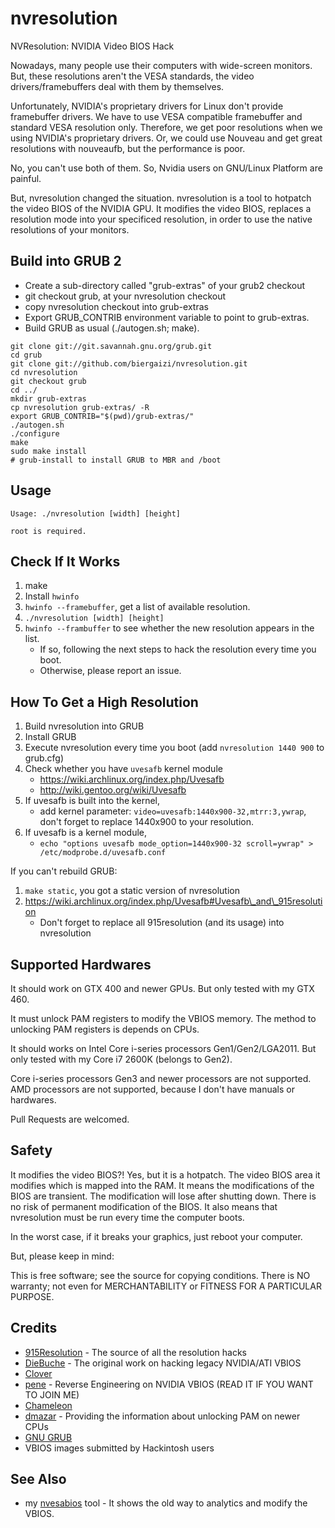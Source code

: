 nvresolution
=========

NVResolution: NVIDIA Video BIOS Hack

Nowadays, many people use their computers with wide-screen monitors.
But, these resolutions aren't the VESA standards, the video drivers/framebuffers deal with them by themselves.

Unfortunately, NVIDIA's proprietary drivers for Linux don't provide framebuffer drivers. We have to use VESA compatible framebuffer and standard VESA resolution only. Therefore, we get poor resolutions when we using NVIDIA's proprietary drivers. Or, we could use Nouveau and get great resolutions with nouveaufb, but the performance is poor.

No, you can't use both of them. So, Nvidia users on GNU/Linux Platform are painful.

But, nvresolution changed the situation. nvresolution is a tool to hotpatch the video BIOS of the NVIDIA GPU.
It modifies the video BIOS, replaces a resolution mode into your specificed resolution, in order to use the native resolutions of your monitors.

Build into GRUB 2
-------------------

* Create a sub-directory called "grub-extras" of your grub2 checkout
* git checkout grub, at your nvresolution checkout
* copy nvresolution checkout into grub-extras
* Export GRUB\_CONTRIB environment variable to point to grub-extras.
* Build GRUB as usual (./autogen.sh; make).

```
git clone git://git.savannah.gnu.org/grub.git
cd grub
git clone git://github.com/biergaizi/nvresolution.git
cd nvresolution
git checkout grub
cd ../
mkdir grub-extras
cp nvresolution grub-extras/ -R
export GRUB_CONTRIB="$(pwd)/grub-extras/"
./autogen.sh
./configure
make
sudo make install
# grub-install to install GRUB to MBR and /boot
```

Usage
--------
    Usage: ./nvresolution [width] [height]

    root is required.

Check If It Works
------------------
1. make
2. Install `hwinfo`
3. `hwinfo --framebuffer`, get a list of available resolution.
4. `./nvresolution [width] [height]`
5. `hwinfo --frambuffer` to see whether the new resolution appears in the list.
    * If so, following the next steps to hack the resolution every time you boot.
    * Otherwise, please report an issue.

How To Get a High Resolution
--------------------------------

1. Build nvresolution into GRUB
2. Install GRUB
3. Execute nvresolution every time you boot (add `nvresolution 1440 900` to grub.cfg)
3. Check whether you have `uvesafb` kernel module
   * https://wiki.archlinux.org/index.php/Uvesafb
   * http://wiki.gentoo.org/wiki/Uvesafb
4. If uvesafb is built into the kernel,
    * add kernel parameter: `video=uvesafb:1440x900-32,mtrr:3,ywrap`, don't forget to replace 1440x900 to your resolution.
5. If uvesafb is a kernel module,
    * `echo "options uvesafb mode_option=1440x900-32 scroll=ywrap" > /etc/modprobe.d/uvesafb.conf`

If you can't rebuild GRUB:

1. `make static`, you got a static version of nvresolution
2. https://wiki.archlinux.org/index.php/Uvesafb#Uvesafb\_and\_915resolution
   * Don't forget to replace all 915resolution (and its usage) into nvresolution

Supported Hardwares
-------------------
It should work on GTX 400 and newer GPUs. But only tested with my
GTX 460.

It must unlock PAM registers to modify the VBIOS memory. The method to unlocking
PAM registers is depends on CPUs.

It should works on Intel Core i-series processors Gen1/Gen2/LGA2011. But only tested
with my Core i7 2600K (belongs to Gen2).

Core i-series processors Gen3 and newer processors are not supported.
AMD processors are not supported, because I don't have manuals or hardwares.

Pull Requests are welcomed.

Safety
---------
It modifies the video BIOS?! Yes, but it is a hotpatch. The video BIOS area it modifies which is mapped into the RAM. It means the modifications of the BIOS are transient. The modification will lose after shutting down.
There is no risk of permanent modification of the BIOS. It also means that nvresolution must be run every time the computer boots.

In the worst case, if it breaks your graphics, just reboot your computer.

But, please keep in mind:

This is free software; see the source for copying conditions.
There is NO warranty; not even for MERCHANTABILITY or FITNESS FOR A PARTICULAR PURPOSE.

Credits
---------
* [915Resolution](http://915resolution.mango-lang.org/) - The source of all the resolution hacks
* [DieBuche](http://www.insanelymac.com/forum/topic/211294-information-on-vesa-modes-in-atinvidia-bios/) - The original work on hacking legacy NVIDIA/ATI VBIOS
* [Clover](http://sourceforge.net/projects/cloverefiboot/)
* [pene](http://www.projectosx.com/forum/index.php?showtopic=2562&st=2840&p=22683&#entry22683) - Reverse Engineering on NVIDIA VBIOS (READ IT IF YOU WANT TO JOIN ME)
* [Chameleon](http://forge.voodooprojects.org/p/chameleon)
* [dmazar](http://www.insanelymac.com/forum/topic/284296-solved-resolution-hack-for-1st-gen-intel-hd-graphics/) - Providing the information about unlocking PAM on newer CPUs
* [GNU GRUB](http://www.gnu.org/software/grub/)
* VBIOS images submitted by Hackintosh users

See Also
-------------
* my [nvesabios](https://github.com/biergaizi/nvesabios) tool - It shows the old way to analytics and modify the VBIOS.
